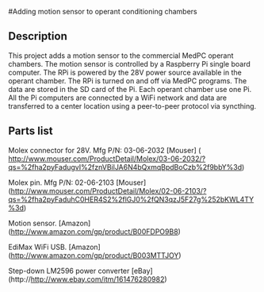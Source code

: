 #Adding motion sensor to operant conditioning chambers

## Description
This project  adds a motion sensor to the commercial MedPC operant chambers. The motion sensor is controlled by a Raspberry Pi single board computer. The RPi is powered by the 28V power source available in the operant chamber. The RPi is turned on and off via MedPC programs. The data are stored in the SD card of the Pi. Each operant chamber use one Pi. All the Pi computers are connected by a WiFi network and data are transferred to a center location using a peer-to-peer protocol via syncthing.


## Parts list

Molex connector for 28V. Mfg P/N: 03-06-2032 [Mouser] ( http://www.mouser.com/ProductDetail/Molex/03-06-2032/?qs=%2fha2pyFadugvI%2fznVBilJA6N4bQxmqBpdBoCzb%2f9bbY%3d)  

Molex pin. Mfg P/N: 02-06-2103 [Mouser] (http://www.mouser.com/ProductDetail/Molex/02-06-2103/?qs=%2fha2pyFaduhC0HER4S2%2flGJ0%2fQN3qzJ5F27g%252bKWL4TY%3d)

Motion sensor. [Amazon] (http://www.amazon.com/gp/product/B00FDPO9B8) 

EdiMax WiFi USB. [Amazon] (http://www.amazon.com/gp/product/B003MTTJOY)

Step-down LM2596 power converter [eBay] (http://http://www.ebay.com/itm/161476280982)  



